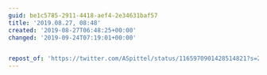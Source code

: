 ```yaml
---
guid: be1c5785-2911-4418-aef4-2e34631baf57
title: '2019.08.27, 08:48'
created: '2019-08-27T06:48:25+00:00'
changed: '2019-09-24T07:19:01+00:00'


repost_of: 'https://twitter.com/ASpittel/status/1165970901428514821?s=20'
---
```



